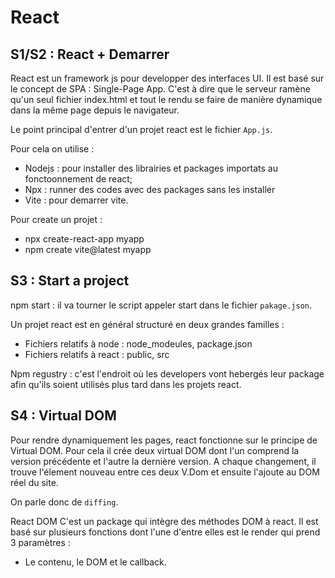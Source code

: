# React


## S1/S2 : React + Demarrer
React est un framework js pour developper des interfaces UI. 
Il est basé sur le concept de SPA : Single-Page App. C'est à dire que le serveur
ramène qu'un seul fichier index.html et tout le rendu se faire de manière 
dynamique dans la même page depuis le navigateur. 

Le point principal d'entrer d'un projet react est le fichier `App.js`.

Pour cela on utilise : 
- Nodejs : pour installer des librairies et packages importats au fonctoonnement de react;
- Npx : runner des codes avec des packages sans les installer
- Vite : pour demarrer vite. 

Pour create un projet : 
- npx create-react-app myapp
- npm create vite@latest myapp


## S3 : Start a project
npm start : il va tourner le script appeler start dans le fichier `pakage.json`.

Un projet react est en général structuré en deux grandes familles : 
- Fichiers relatifs à node : node_modeules, package.json
- Fichiers relatifs à react : public, src

Npm regustry : c'est l'endroit où les developers vont hebergés leur package afin qu'ils soient utilisés 
plus tard dans les projets react. 


## S4 : Virtual DOM
Pour rendre dynamiquement les pages, react fonctionne sur le principe de Virtual DOM. 
Pour cela il crée deux virtual DOM dont l'un comprend la version précédente et l'autre la dernière version. 
A chaque changement, il trouve l'élement nouveau entre ces deux V.Dom et ensuite l'ajoute au DOM réel du site. 

On parle donc de `diffing`.

React DOM
C'est un package qui intègre des méthodes DOM à react. 
Il est basé sur plusieurs fonctions dont l'une d'entre elles est le render qui prend 3 paramètres : 
- Le contenu, le DOM et le callback.